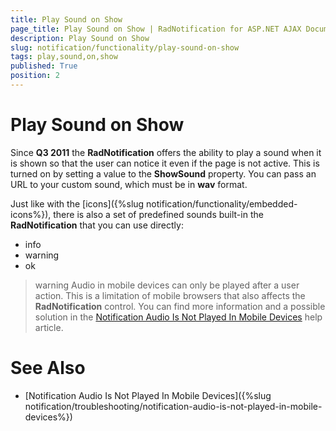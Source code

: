 ```yaml
---
title: Play Sound on Show
page_title: Play Sound on Show | RadNotification for ASP.NET AJAX Documentation
description: Play Sound on Show
slug: notification/functionality/play-sound-on-show
tags: play,sound,on,show
published: True
position: 2
---
```


# Play Sound on Show




Since **Q3 2011** the **RadNotification** offers the ability to play a sound when it is shown so that the user can notice it even if the page is not active. This is turned on by setting a value to the **ShowSound** property. You can pass an URL to your custom sound, which must be in **wav** format.

Just like with the [icons]({%slug notification/functionality/embedded-icons%}), there is also a set of predefined sounds built-in the **RadNotification** that you can use directly:

* info
* warning
* ok

>warning Audio in mobile devices can only be played after a user action. This is a limitation of mobile browsers that also affects the **RadNotification** control. You can find more information and a possible solution in the [Notification Audio Is Not Played In Mobile Devices](../troubleshooting/notification-audio-is-not-played-in-mobile-devices) help article.


# See Also

 * [Notification Audio Is Not Played In Mobile Devices]({%slug notification/troubleshooting/notification-audio-is-not-played-in-mobile-devices%})

